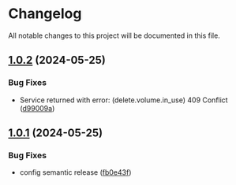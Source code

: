 # Changelog

All notable changes to this project will be documented in this file.

## [1.0.2](https://github.com/terraform-magalu-cloud/terraform-mgc-virtual-machine/compare/v1.0.1...v1.0.2) (2024-05-25)


### Bug Fixes

* Service returned with error: (delete.volume.in_use) 409 Conflict ([d99009a](https://github.com/terraform-magalu-cloud/terraform-mgc-virtual-machine/commit/d99009ab6871cb520df8963dec2f561783dee90c))

## [1.0.1](https://github.com/terraform-magalu-cloud/terraform-mgc-virtual-machine/compare/v1.0.0...v1.0.1) (2024-05-25)


### Bug Fixes

* config semantic release ([fb0e43f](https://github.com/terraform-magalu-cloud/terraform-mgc-virtual-machine/commit/fb0e43fffbc8f0687c293984e4301ead782df801))
